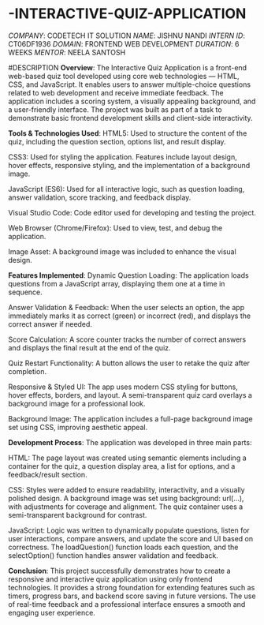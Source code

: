 # -INTERACTIVE-QUIZ-APPLICATION
*COMPANY*: CODETECH IT SOLUTION
*NAME*: JISHNU NANDI
*INTERN ID*: CT06DF1936
*DOMAIN*: FRONTEND WEB DEVELOPMENT
*DURATION*: 6 WEEKS
*MENTOR*: NEELA SANTOSH

#DESCRIPTION
**Overview**:
The Interactive Quiz Application is a front-end web-based quiz tool developed using core web technologies — HTML, CSS, and JavaScript. It enables users to answer multiple-choice questions related to web development and receive immediate feedback. The application includes a scoring system, a visually appealing background, and a user-friendly interface. The project was built as part of a task to demonstrate basic frontend development skills and client-side interactivity.

**Tools & Technologies Used**:
HTML5: Used to structure the content of the quiz, including the question section, options list, and result display.

CSS3: Used for styling the application. Features include layout design, hover effects, responsive styling, and the implementation of a background image.

JavaScript (ES6): Used for all interactive logic, such as question loading, answer validation, score tracking, and feedback display.

Visual Studio Code: Code editor used for developing and testing the project.

Web Browser (Chrome/Firefox): Used to view, test, and debug the application.

Image Asset: A background image was included to enhance the visual design.

**Features Implemented**:
Dynamic Question Loading: The application loads questions from a JavaScript array, displaying them one at a time in sequence.

Answer Validation & Feedback: When the user selects an option, the app immediately marks it as correct (green) or incorrect (red), and displays the correct answer if needed.

Score Calculation: A score counter tracks the number of correct answers and displays the final result at the end of the quiz.

Quiz Restart Functionality: A button allows the user to retake the quiz after completion.

Responsive & Styled UI: The app uses modern CSS styling for buttons, hover effects, borders, and layout. A semi-transparent quiz card overlays a background image for a professional look.

Background Image: The application includes a full-page background image set using CSS, improving aesthetic appeal.

**Development Process**:
The application was developed in three main parts:

HTML: The page layout was created using semantic elements including a container for the quiz, a question display area, a list for options, and a feedback/result section.

CSS: Styles were added to ensure readability, interactivity, and a visually polished design. A background image was set using background: url(...), with adjustments for coverage and alignment. The quiz container uses a semi-transparent background for contrast.

JavaScript: Logic was written to dynamically populate questions, listen for user interactions, compare answers, and update the score and UI based on correctness. The loadQuestion() function loads each question, and the selectOption() function handles answer validation and feedback.

**Conclusion**:
This project successfully demonstrates how to create a responsive and interactive quiz application using only frontend technologies. It provides a strong foundation for extending features such as timers, progress bars, and backend score saving in future versions. The use of real-time feedback and a professional interface ensures a smooth and engaging user experience.
